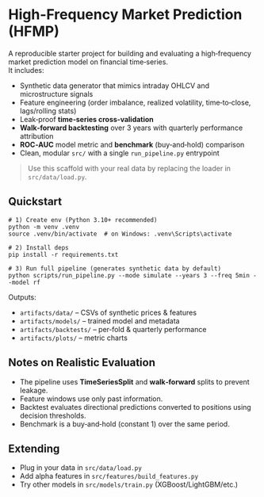 # High-Frequency Market Prediction (HFMP)

A reproducible starter project for building and evaluating a high‑frequency market prediction model on financial time‑series.  
It includes:
- Synthetic data generator that mimics intraday OHLCV and microstructure signals
- Feature engineering (order imbalance, realized volatility, time‑to‑close, lags/rolling stats)
- Leak‑proof **time‑series cross‑validation**
- **Walk‑forward backtesting** over 3 years with quarterly performance attribution
- **ROC‑AUC** model metric and **benchmark** (buy‑and‑hold) comparison
- Clean, modular `src/` with a single `run_pipeline.py` entrypoint

> Use this scaffold with your real data by replacing the loader in `src/data/load.py`.

## Quickstart

```
# 1) Create env (Python 3.10+ recommended)
python -m venv .venv
source .venv/bin/activate  # on Windows: .venv\Scripts\activate

# 2) Install deps
pip install -r requirements.txt

# 3) Run full pipeline (generates synthetic data by default)
python scripts/run_pipeline.py --mode simulate --years 3 --freq 5min --model rf
```

Outputs:
- `artifacts/data/` – CSVs of synthetic prices & features
- `artifacts/models/` – trained model and metadata
- `artifacts/backtests/` – per‑fold & quarterly performance
- `artifacts/plots/` – metric charts


## Notes on Realistic Evaluation

- The pipeline uses **TimeSeriesSplit** and **walk‑forward** splits to prevent leakage.
- Feature windows use only past information.
- Backtest evaluates directional predictions converted to positions using decision thresholds.
- Benchmark is a buy‑and‑hold (constant 1) over the same period.

## Extending
- Plug in your data in `src/data/load.py`
- Add alpha features in `src/features/build_features.py`
- Try other models in `src/models/train.py` (XGBoost/LightGBM/etc.)
